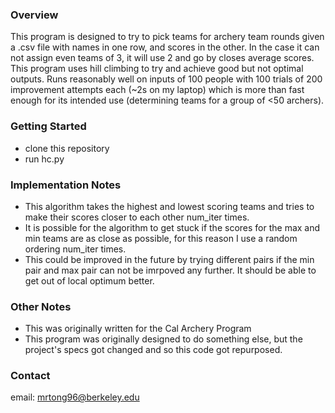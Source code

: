 ### Overview ###

This program is designed to try to pick teams for archery team rounds given a .csv file with names in one row, and scores in the other. In the case it can not assign even teams of 3, it will use 2 and go by closes average scores. This program uses hill climbing to try and achieve good but not optimal outputs. Runs reasonably well on inputs of 100 people with 100 trials of 200 improvement attempts each (~2s on my laptop) which is more than fast enough for its intended use (determining teams for a group of <50 archers).

### Getting Started ###
* clone this repository
* run hc.py

### Implementation Notes ###
* This algorithm takes the highest and lowest scoring teams and tries to make their scores closer to each other num_iter times.
* It is possible for the algorithm to get stuck if the scores for the max and min teams are as close as possible, for this reason I use a random ordering num_iter times.
* This could be improved in the future by trying different pairs if the min pair and max pair can not be imrpoved any further. It should be able to get out of local optimum better.

### Other Notes ###
* This was originally written for the Cal Archery Program
* This program was originally designed to do something else, but the project's specs got changed and so this code got repurposed.

### Contact ###
email: mrtong96@berkeley.edu

